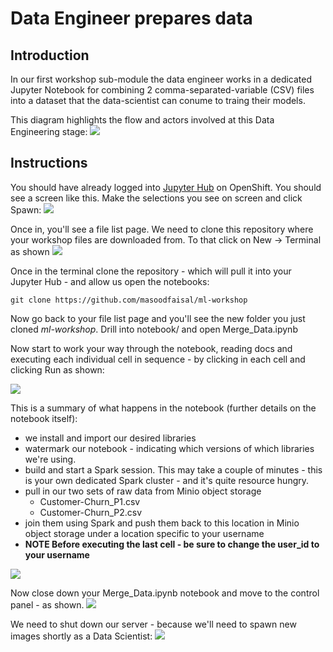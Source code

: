 # Data Engineer prepares data

## Introduction
In our first workshop sub-module the data engineer works in a dedicated Jupyter Notebook for combining 2 comma-separated-variable (CSV) files into a dataset that the data-scientist can conume to traing their models.

This diagram highlights the flow and actors involved at this Data Engineering stage:
![](https://github.com/masoodfaisal/ml-workshop/blob/main/docs/images/2-FM-ML-Workshop-data-eng.png)

## Instructions
You should have already logged into [Jupyter Hub](https://jupyterhub-ml-workshop.apps.cluster-anz-ai-ml.rhtlabs.com/) on OpenShift. You should see a screen like this. Make the selections you see on screen and click Spawn:
![](https://github.com/masoodfaisal/ml-workshop/blob/main/docs/images/2-data-engineer-jup-spawner.png)

Once in, you'll see a file list page. We need to clone this repository where your workshop files are downloaded from. To that click on New -> Terminal as shown
![](https://github.com/masoodfaisal/ml-workshop/blob/main/docs/images/3-jup-new-terminal.png)


Once in the terminal clone the repository - which will pull it into your Jupyter Hub - and allow us open the notebooks:
```
git clone https://github.com/masoodfaisal/ml-workshop
```

Now go back to your file list page and you'll see the new folder you just cloned _ml-workshop_. Drill into notebook/ and open Merge_Data.ipynb

Now start to work your way through the notebook, reading docs and executing each individual cell in sequence  - by clicking in each cell and clicking Run as shown:


![](https://github.com/masoodfaisal/ml-workshop/blob/main/docs/images/4-jup-run-cell.png)

This is a summary of what happens in the notebook (further details on the notebook itself):
- we install and import our desired libraries
- watermark our notebook - indicating which versions of which libraries we're using.
- build and start a Spark session. This may take a couple of minutes - this is your own dedicated Spark cluster - and it's quite resource hungry.
- pull in our two sets of raw data from Minio object storage
    - Customer-Churn_P1.csv
    - Customer-Churn_P2.csv
- join them using Spark and push them back to this location in Minio object storage under a location specific to your username
- **NOTE Before executing the last cell - be sure to change the user_id to your username**

![](https://github.com/masoodfaisal/ml-workshop/blob/main/docs/images/5-set-userid-data-eng-notebk.png)


Now close down your Merge_Data.ipynb notebook and move to the control panel - as shown. 
![](https://github.com/masoodfaisal/ml-workshop/blob/main/docs/images/6-control-panel.png)

We need to shut down our server - because we'll need to spawn new images shortly as a Data Scientist:
![](https://github.com/masoodfaisal/ml-workshop/blob/main/docs/images/7-shutdown-jup.png)



